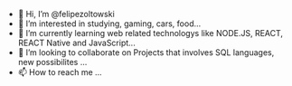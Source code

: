 - 👋 Hi, I’m @felipezoltowski
- 👀 I’m interested in studying, gaming, cars, food...
- 🌱 I’m currently learning web related technologys like NODE.JS, REACT, REACT Native and JavaScript...
- 💞️ I’m looking to collaborate on Projects that involves SQL languages, new possibilites ...
- 📫 How to reach me ...

<!---
felipezoltowski/felipezoltowski is a ✨ special ✨ repository because its `README.md` (this file) appears on your GitHub profile.
You can click the Preview link to take a look at your changes.
--->
